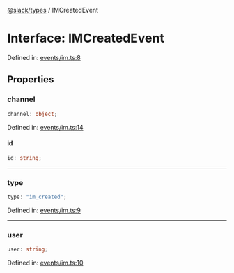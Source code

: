 [@slack/types](../index.md) / IMCreatedEvent

# Interface: IMCreatedEvent

Defined in: [events/im.ts:8](https://github.com/slackapi/node-slack-sdk/blob/main/packages/types/src/events/im.ts#L8)

## Properties

### channel

```ts
channel: object;
```

Defined in: [events/im.ts:14](https://github.com/slackapi/node-slack-sdk/blob/main/packages/types/src/events/im.ts#L14)

#### id

```ts
id: string;
```

***

### type

```ts
type: "im_created";
```

Defined in: [events/im.ts:9](https://github.com/slackapi/node-slack-sdk/blob/main/packages/types/src/events/im.ts#L9)

***

### user

```ts
user: string;
```

Defined in: [events/im.ts:10](https://github.com/slackapi/node-slack-sdk/blob/main/packages/types/src/events/im.ts#L10)
